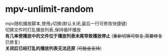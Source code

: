 # mpv-unlimit-random
mpv随机播放脚本,使用`y`切换(默认关闭,最后一行可修改快捷键)  
切换文件时打乱播放列表,保持循环播放  
**有几率使播放中的文件位于播放列表末尾导致播放停止** (~~重新切换可恢复,需要修复~~ 已修复)  
**关闭后已经打乱的播放列表无法还原** (~~可能会支持~~)


